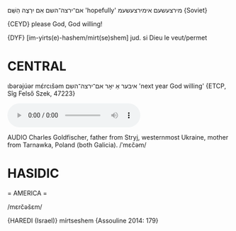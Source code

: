 אם־ירצה־השם
אִם יִרְצֶה הַשֵּׁם 
'hopefully'
מירצעשעם
אימירצעשעמ
{Soviet}

{CEYD}
please God, God willing!

{DYF}
[im-yirts(e)-hashem/mirt(se)shem] jud. si Dieu le veut/permet

CENTRAL
========

ɩbərəjúər mɛ́rcɩšəm איבער אַ יאָר אם־ירצה־השם 'next year God willing' {ETCP, Sîg Felső Szek, 47223}

<audio controls src="https://ia601509.us.archive.org/19/items/CharlesGoldfischer/mirtseshem%20-%20metshem%20-%20Charles%20Goldfischer%2016%20July%202018.mp3"></audio>

AUDIO Charles Goldfischer, father from Stryj, westernmost Ukraine, mother from Tarnawka, Poland (both Galicia).
/ˈmɛčəm/

HASIDIC
=======
= AMERICA = 

/mɛrčəšɛm/

{HAREDI (Israel)}
mírtseshem {Assouline 2014: 179}